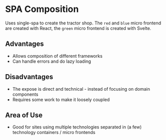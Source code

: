 # SPA Composition

Uses single-spa to create the tractor shop. The `red` and `blue` micro frontend are created with React, the `green` micro frontend is created with Svelte.

## Advantages

* Allows composition of different frameworks
* Can handle errors and do lazy loading

## Disadvantages

* The expose is direct and technical - instead of focusing on domain components
* Requires some work to make it loosely coupled

## Area of Use

* Good for sites using multiple technologies separated in (a few) technology containers / micro frontends

